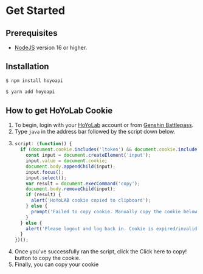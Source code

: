 # Get Started

## Prerequisites

- [NodeJS](https://nodejs.org/) version 16 or higher.

## Installation

<code-group>

<code-block title="NPM">

```sh [npm]
$ npm install hoyoapi
```

</code-block>

<code-block title="YARN">

```sh [yarn]
$ yarn add hoyoapi
```

</code-block>

</code-group>

## How to get HoYoLab Cookie

1. To begin, login with your [HoYoLab](https://www.hoyolab.com/home) account or from [Genshin Battlepass](https://act.hoyolab.com/app/community-game-records-sea/index.html?bbs_presentation_style=fullscreen&bbs_auth_required=true&gid=2&user_id=122516750&utm_source=hoyolab&utm_medium=gamecard&bbs_theme=light&bbs_theme_device=1#/ys).
2. Type `java` in the address bar followed by the script down below.
3. ```javascript
   script: (function() {
     if (document.cookie.includes('ltoken') && document.cookie.includes('ltuid')) {
       const input = document.createElement('input');
       input.value = document.cookie;
       document.body.appendChild(input);
       input.focus();
       input.select();
       var result = document.execCommand('copy');
       document.body.removeChild(input);
       if (result) {
         alert('HoYoLAB cookie copied to clipboard');
       } else {
         prompt('Failed to copy cookie. Manually copy the cookie below:\n\n', input.value);
       }
     } else {
       alert('Please logout and log back in. Cookie is expired/invalid!');
     }
   })();
   ```
4. Once you've successfully ran the script, click the Click here to copy! button to copy the cookie.
5. Finally, you can copy your cookie
